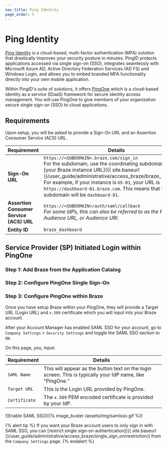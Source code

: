 ```yaml
---
nav_title: Ping Identity
page_order: 5
---
```


# Ping Identity

[Ping Identity](https://www.pingidentity.com/en/cloud/pingid.html) is a cloud-based, multi-factor authentication (MFA) solution that drastically improves your security posture in minutes. PingID protects applications accessed via single sign-on (SSO), integrates seamlessly with Microsoft Azure AD, Active Directory Federation Services (AD FS) and Windows Login, and allows you to embed branded MFA functionality directly into your own mobile application.

Within PingID's suite of solutions, it offers [PingOne](https://www.pingidentity.com/en/cloud/pingone-enterprise.html) which is a cloud-based identity as a service (IDaaS) framework for secure identity access management. You will use PingOne to give members of your organization secure single sign-on (SSO) to cloud applications.

## Requirements

Upon setup, you will be asked to provide a Sign-On URL and an Assertion Consumer Service (ACS) URL.  

| Requirement | Details |
|---|---|
| **Sign-On URL** | `https://<SUBDOMAIN>.braze.com/sign_in` <br> For the subdomain, use the coordinating subdomain listed in [your Braze instance URL]({{ site.baseurl }}/user_guide/administrative/access_braze/braze_instances/). For example, if your instance is `US-01`, your URL is `https://dashboard-01.braze.com`. This means that your subdomain will be `dashboard-01`. |
| **Assertion Consumer Service (ACS) URL** | `https://<SUBDOMAIN>/auth/saml/callback` <br> *For some IdPs, this can also be referred to as the Reply URL, Audience URL, or Audience URI.* |
| **Entity ID** | `braze_dashboard`|


## Service Provider (SP) Initiated Login within PingOne

### Step 1: Add Braze from the Application Catalog



### Step 2: Configure PingOne Single Sign-On




### Step 3: Configure PingOne within Braze

Once you have setup Braze within your PingOne, they will provide a Target URL (Login URL) and `x.509` certificate which you will input into your Braze account.

After your Account Manager has enabled SAML SSO for your account, go to `Company Settings` > `Security Settings` and toggle the SAML SSO section to `ON`.

On this page, you, input:

| Requirement | Details |
|---|---|
| `SAML Name` | This will appear as the button text on the login screen. This is typically your IdP name, like "PingOne.” |
| `Target URL` | This is the Login URL provided by PingOne.|
| `Certificate` | The `x.509` PEM encoded certificate is provided by your IdP. |

![Enable SAML SSO]({% image_buster /assets/img/samlsso.gif %})

{% alert tip %}
If you want your Braze account users to only sign in with SAML SSO, you can [restrict single sign-on authentication]({{ site.baseurl }}/user_guide/administrative/access_braze/single_sign_on/restriction/) from the `Company Settings` page.
{% endalert %}
